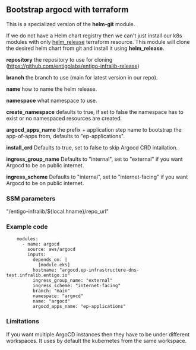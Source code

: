 ## Bootstrap argocd with terraform ##

This is a specialized version of the __helm-git__ module. 

If we do not have a Helm chart registry then we can't just install our k8s modules with only [helm_release](https://registry.terraform.io/providers/hashicorp/helm/latest/docs/resources/release) terraform resource. 
This module will clone the desired helm chart from git and install it using __helm_release__.

__repository__ the repository to use for cloning (https://github.com/entigolabs/entigo-infralib-release)

__branch__ the branch to use (main for latest version in our repo).

__name__ how to name the helm release.

__namespace__ what namespace to use.

__create_namespace__ defaults to true, if set to false the namespace has to exist or no namespaced resources are created.

__argocd_apps_name__ the prefix + application step name to bootstrap the app-of-apps from, defaults to "ep-applications".

__install_crd__ Defaults to true, set to false to skip Argocd CRD intallation.

__ingress_group_name__ Defaults to "internal", set to "external" if you want Argocd to be on public internet.

__ingress_scheme__ Defaults to "internal", set to "internet-facing" if you want Argocd to be on public internet.

### SSM parameters ###
"/entigo-infralib/${local.hname}/repo_url"


### Example code ###

```
    modules:
      - name: argocd
        source: aws/argocd
        inputs:
          depends_on: |
            [module.eks]
          hostname: "argocd.ep-infrastructure-dns-test.infralib.entigo.io"
          ingress_group_name: "external"
          ingress_scheme: "internet-facing"
          branch: "main"
          namespace: "argocd"
          name: "argocd"
          argocd_apps_name: "ep-applications"

```
### Limitations ###
If you want multiple ArgoCD instances then they have to be under different workspaces. It uses by default the kubernetes from the same workspace.
